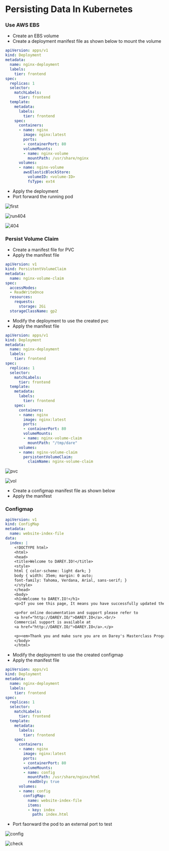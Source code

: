 # Persisting Data In Kubernetes

### Use AWS EBS

- Create an EBS volume
- Create a deployment manifest file as shown below to mount the volume

```yaml
apiVersion: apps/v1
kind: Deployment
metadata:
  name: nginx-deployment
  labels:
    tier: frontend
spec:
  replicas: 1
  selector:
    matchLabels:
      tier: frontend
  template:
    metadata:
      labels:
        tier: frontend
    spec:
      containers:
      - name: nginx
        image: nginx:latest
        ports:
        - containerPort: 80
        volumeMounts:
        - name: nginx-volume
          mountPath: /usr/share/nginx
      volumes:
      - name: nginx-volume
        awsElasticBlockStore:
          volumeID: <volume-ID>
		  fsType: ext4
```

- Apply the deployment
- Port forward the running pod

![first](PBL-23/first.png)

![run404](PBL-23/run404.jpg)

![404](PBL-23/404.png)

### Persist Volume Claim

- Create a manifest file for PVC
- Apply the manifest file

```yaml
apiVersion: v1
kind: PersistentVolumeClaim
metadata:
  name: nginx-volume-claim
spec:
  accessModes:
  - ReadWriteOnce
  resources:
    requests:
      storage: 2Gi
  storageClassName: gp2
```

- Modify the deployment to use the created pvc
- Apply the manifest file

```yaml
apiVersion: apps/v1
kind: Deployment
metadata:
  name: nginx-deployment
  labels:
    tier: frontend
spec:
  replicas: 1
  selector:
    matchLabels:
      tier: frontend
  template:
    metadata:
      labels:
        tier: frontend
    spec:
      containers:
      - name: nginx
        image: nginx:latest
        ports:
        - containerPort: 80
        volumeMounts:
        - name: nginx-volume-claim
          mountPath: "/tmp/dare"
      volumes:
      - name: nginx-volume-claim
        persistentVolumeClaim:
          claimName: nginx-volume-claim
```

![pvc](PBL-23/pvc.png)

![vol](PBL-23/vol.png)

- Create a configmap manifest file as shown below
- Apply the manifest

### Configmap

```yaml
apiVersion: v1
kind: ConfigMap
metadata:
  name: website-index-file
data:
  index: | 
    <!DOCTYPE html>
    <html>
    <head>
    <title>Welcome to DAREY.IO!</title>
    <style>
    html { color-scheme: light dark; }
    body { width: 35em; margin: 0 auto;
    font-family: Tahoma, Verdana, Arial, sans-serif; }
    </style>
    </head>
    <body>
    <h1>Welcome to DAREY.IO!</h1>
    <p>If you see this page, It means you have successfully updated the configMap data in Kubernetes.</p>

    <p>For online documentation and support please refer to
    <a href="http://DAREY.IO/">DAREY.IO</a>.<br/>
    Commercial support is available at
    <a href="http://DAREY.IO/">DAREY.IO</a>.</p>

    <p><em>Thank you and make sure you are on Darey's Masterclass Program.</em></p>
    </body>
    </html>
```

- Modify the deployment to use the created configmap
- Apply the manifest file

```yaml
apiVersion: apps/v1
kind: Deployment
metadata:
  name: nginx-deployment
  labels:
    tier: frontend
spec:
  replicas: 1
  selector:
    matchLabels:
      tier: frontend
  template:
    metadata:
      labels:
        tier: frontend
    spec:
      containers:
      - name: nginx
        image: nginx:latest
        ports:
        - containerPort: 80
        volumeMounts:
        - name: config
          mountPath: /usr/share/nginx/html
          readOnly: true
      volumes:
      - name: config
        configMap:
          name: website-index-file
          items:
          - key: index
            path: index.html
```

- Port faorward the pod to an external port to test

![config](PBL-23/config.png)

![check](PBL-23/check.png)


